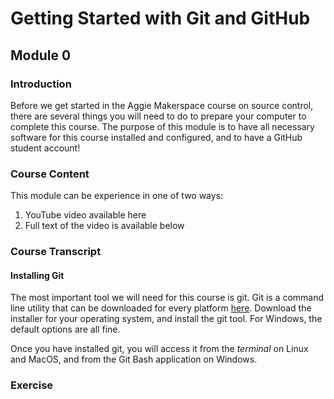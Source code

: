 # Getting Started with Git and GitHub
## Module 0

### Introduction

Before we get started in the Aggie Makerspace course on source control, there are
several things you will need to do to prepare your computer to complete this course.
The purpose of this module is to have all necessary software for this course installed and configured,
and to have a GitHub
student account!

### Course Content

This module can be experience in one of two ways:
  1. YouTube video available here
  2. Full text of the video is available below

### Course Transcript

#### Installing Git

The most important tool we will need for this course is git. Git is a command line utility that
can be downloaded for every platform [here](www.git-scm.com). Download the installer for your
operating system, and install the git tool. For Windows, the default options are all fine.

Once you have installed git, you will access it from the _terminal_ on Linux and MacOS, and
from the Git Bash application on Windows.

### Exercise

